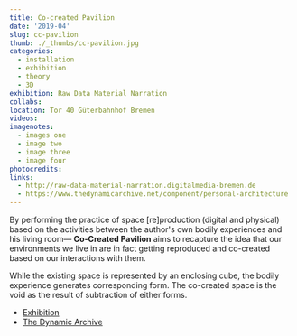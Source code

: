 ```yaml
---
title: Co-created Pavilion
date: '2019-04'
slug: cc-pavilion
thumb: ./_thumbs/cc-pavilion.jpg
categories: 
  - installation
  - exhibition
  - theory
  - 3D
exhibition: Raw Data Material Narration
collabs:
location: Tor 40 Güterbahnhof Bremen
videos:
imagenotes:
  - images one
  - image two
  - image three
  - image four
photocredits:
links:
  - http://raw-data-material-narration.digitalmedia-bremen.de
  - https://www.thedynamicarchive.net/component/personal-architecture
---
```


By performing the practice of space [re]production (digital and physical) based on the activities between the author's own bodily experiences and his living room— **Co-Created Pavilion** aims to recapture the idea that our environments we live in are in fact getting reproduced and co-created based on our interactions with them.

While the existing space is represented by an enclosing cube, the bodily experience generates corresponding form. The co-created space is the void as the result of subtraction of either forms.

<!--  -->

- [Exhibition](http://raw-data-material-narration.digitalmedia-bremen.de/)
- [The Dynamic Archive](https://www.thedynamicarchive.net/component/personal-architecture/)
